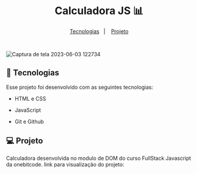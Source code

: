 <h1 align="center"> Calculadora JS 📊 </h1>
<p align="center">
</p>
<p align="center">
  <a href="#-tecnologias">Tecnologias</a>&nbsp;&nbsp;&nbsp;|&nbsp;&nbsp;&nbsp;
  <a href="#-projeto">Projeto</a>
</p>
<br>

![Captura de tela 2023-06-03 122734](https://github.com/jcesar03/Calculator-js/assets/77129201/4ac7d12f-82a3-4aaf-823b-0b7a0f3e6dd1)

## 🚀 Tecnologias
Esse projeto foi desenvolvido com as seguintes tecnologias:

- HTML e CSS

- JavaScript

- Git e Github

## 💻 Projeto

Calculadora desenvolvida no modulo de DOM do curso FullStack Javascript da onebitcode.
link para visualização do projeto: 
